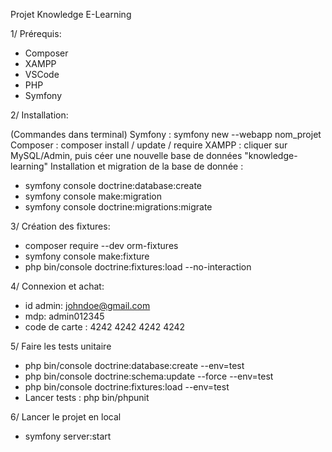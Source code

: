 Projet Knowledge E-Learning

1/ Prérequis:
- Composer
- XAMPP
- VSCode
- PHP
- Symfony

2/ Installation:

(Commandes dans terminal)
Symfony : symfony new --webapp nom_projet
Composer : composer install / update / require
XAMPP : cliquer sur MySQL/Admin, puis céer une nouvelle base de données "knowledge-learning"
Installation et migration de la base de donnée :
 - symfony console doctrine:database:create
 - symfony console make:migration
 - symfony console doctrine:migrations:migrate

3/ Création des fixtures:
 - composer require --dev orm-fixtures
 - symfony console make:fixture
 - php bin/console doctrine:fixtures:load --no-interaction

4/ Connexion et achat:
 - id admin: johndoe@gmail.com
 - mdp: admin012345
 - code de carte : 4242 4242 4242 4242

5/ Faire les tests unitaire
 - php bin/console doctrine:database:create --env=test
 - php bin/console doctrine:schema:update --force --env=test
 - php bin/console doctrine:fixtures:load --env=test
 - Lancer tests : php bin/phpunit

6/ Lancer le projet en local
 - symfony server:start